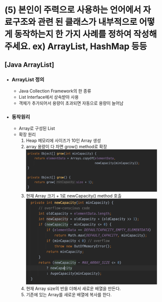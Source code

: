 # (5) 본인이 주력으로 사용하는 언어에서 자료구조와 관련 된 클래스가 내부적으로 어떻게 동작하는지 한 가지 사례를 정하여 작성해주세요. ex) ArrayList, HashMap 등등

## [Java ArrayList]
- ### ArrayList 정의 
  - Java Collection Framework의 한 종류 
  - List Interface에서 상속받아 사용
  - 객체가 추가되어서 용량이 초과되면 자동으로 용량이 늘어남
- ### 동작원리 
  - Array로 구성된 List 
  - 확장 원리 
    1. Heap 메모리에 사이즈가 10인 Array 생성
    2. array 용량이 다 차면 grow() method로 확장
    ![grow method](https://github.com/nhs0912/wanted-pre-onboarding-challenge-be-task-October/blob/main/img/grow.png)
    3. 현재 Array 크기 + 1로 newCapacity() method 호출
    ![newCapacity](https://github.com/nhs0912/wanted-pre-onboarding-challenge-be-task-October/blob/main/img/newCapacity.png)
    4. 현재 Array size의 반을 더해서 새로운 배열을 만든다. 
    5. 기존에 있는 Array를 새로운 배열에 복사를 한다.
    



